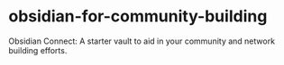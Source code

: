# obsidian-for-community-building
Obsidian Connect: A starter vault to aid in your community and network building efforts.
